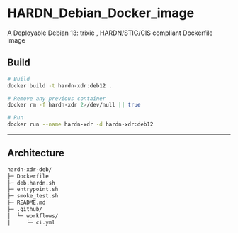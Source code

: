 # HARDN_Debian_Docker_image
A Deployable Debian 13: trixie , HARDN/STIG/CIS compliant Dockerfile image 

## Build
```bash
# Build 
docker build -t hardn-xdr:deb12 .

# Remove any previous container 
docker rm -f hardn-xdr 2>/dev/null || true

# Run 
docker run --name hardn-xdr -d hardn-xdr:deb12
```
---
## Architecture 

```bash
hardn-xdr-deb/
├─ Dockerfile
├─ deb.hardn.sh
├─ entrypoint.sh
├─ smoke_test.sh
├─ README.md
├─ .github/
│  └─ workflows/
│     └─ ci.yml
```
